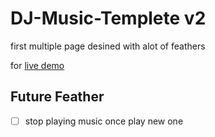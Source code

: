 # DJ-Music-Templete v2

first multiple page desined with alot of feathers

for [live demo](https://mohammed-taysser.github.io/DJ-Music/)

## Future Feather

- [ ] stop playing music once play new one
